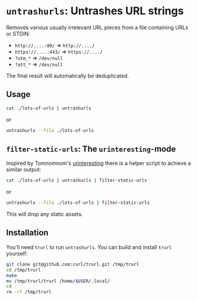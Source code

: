 # `untrashurls`: Untrashes URL strings

Removes various usually irrelevant URL pieces from a file containing URLs or STDIN:

- `http://....:80/` => `http://..../`
- `https://....:443/` => `https://..../`
- `?utm_*` => `/dev/null`
- `?att_*` => `/dev/null`

The final result will automatically be deduplicated.

## Usage

```bash
cat ./lots-of-urls | untrashurls
```

or 

```bash
untrashurls --file ./lots-of-urls
```

## `filter-static-urls`: The `urinteresting`-mode

Inspired by Tomnomnom's [urinteresting](https://github.com/tomnomnom/hacks/tree/master/urinteresting) there is a helper script to achieve a similar output:


```bash
cat ./lots-of-urls | untrashurls | filter-static-urls
```

or

```bash
untrashurls --file ./lots-of-urls | filter-static-urls
```

This will drop any static assets.

## Installation

You'll need `trurl` to run `untrashurls`. You can build and install `trurl` yourself:

```bash
git clone git@github.com:curl/trurl.git /tmp/trurl
cd /tmp/trurl
make
mv /tmp/trurl/trurl /home/$USER/.local/
cd -
rm -rf /tmp/trurl
```

